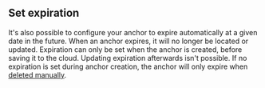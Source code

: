 ## Set expiration

It's also possible to configure your anchor to expire automatically at a given date in the future. When an anchor expires, it will no longer be located or updated. Expiration can only be set when the anchor is created, before saving it to the cloud. Updating expiration afterwards isn't possible. If no expiration is set during anchor creation, the anchor will only expire when [deleted manually](../articles/spatial-anchors/how-tos/create-locate-anchors-unity.md#delete-anchors).